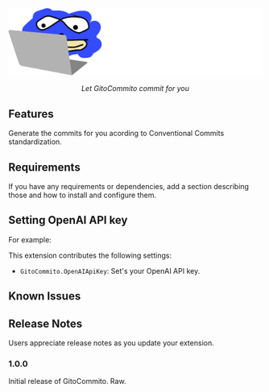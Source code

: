<p align="center">
  <a href="https://github.com/miguelvalente/gitocommmito"><img src="https://github.com/miguelvalente/gitocommito/blob/master/assets/banner.png?raw=true" alt="GitoCommito"></a>
</p>
<p align="center">
    <em>Let GitoCommito commit for you</em>
</p>

## Features

Generate the commits for you acording to Conventional Commits standardization.

## Requirements

If you have any requirements or dependencies, add a section describing those and how to install and configure them.

## Setting OpenAI API key

For example:

This extension contributes the following settings:

- `GitoCommito.OpenAIApiKey`: Set's your OpenAI API key.

## Known Issues

## Release Notes

Users appreciate release notes as you update your extension.

### 1.0.0

Initial release of GitoCommito. Raw.
